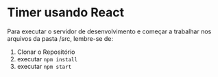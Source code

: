 # Timer usando React

Para executar o servidor de desenvolvimento e começar a trabalhar nos arquivos da pasta /src, lembre-se de:

1. Clonar o Repositório
2. executar `npm install`
3. executar `npm start` 
